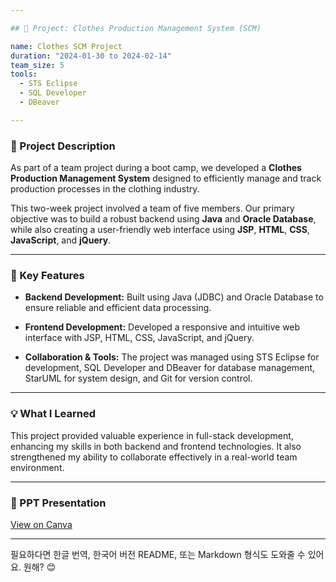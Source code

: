 ```yaml
---

## 📌 Project: Clothes Production Management System (SCM)

name: Clothes SCM Project
duration: "2024-01-30 to 2024-02-14"
team_size: 5
tools:
  - STS Eclipse
  - SQL Developer
  - DBeaver

---
```


### 📝 Project Description

As part of a team project during a boot camp, we developed a **Clothes Production Management System** designed to efficiently manage and track production processes in the clothing industry.

This two-week project involved a team of five members. Our primary objective was to build a robust backend using **Java** and **Oracle Database**, while also creating a user-friendly web interface using **JSP**, **HTML**, **CSS**, **JavaScript**, and **jQuery**.

---

### 🔧 Key Features

* **Backend Development:**
  Built using Java (JDBC) and Oracle Database to ensure reliable and efficient data processing.

* **Frontend Development:**
  Developed a responsive and intuitive web interface with JSP, HTML, CSS, JavaScript, and jQuery.

* **Collaboration & Tools:**
  The project was managed using STS Eclipse for development, SQL Developer and DBeaver for database management, StarUML for system design, and Git for version control.

---

### 💡 What I Learned

This project provided valuable experience in full-stack development, enhancing my skills in both backend and frontend technologies. It also strengthened my ability to collaborate effectively in a real-world team environment.

---

### 📎 PPT Presentation

[View on Canva](https://www.canva.com/design/DAF8pZSGyyk/g4QLEn0fPP6clyMjJdBRxQ/edit?utm_content=DAF8pZSGyyk&utm_campaign=designshare&utm_medium=link2&utm_source=sharebutton)

---

필요하다면 한글 번역, 한국어 버전 README, 또는 Markdown 형식도 도와줄 수 있어요. 원해? 😊
